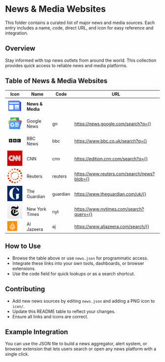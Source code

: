 # News & Media Websites

This folder contains a curated list of major news and media sources. Each entry includes a name, code, direct URL, and icon for easy reference and integration.

## Overview
Stay informed with top news outlets from around the world. This collection provides quick access to reliable news and media platforms.

## Table of News & Media Websites

| Icon | Name           | Code   | URL |
|------|----------------|--------|-----|
| ![News](icon/news.png) | **News & Media** |        |     |
| ![Google News](icon/googlenews.png) | Google News | gn | https://news.google.com/search?q={} |
| ![BBC News](icon/bbc.png) | BBC News | bbc | https://www.bbc.co.uk/search?q={} |
| ![CNN](icon/cnn.png) | CNN | cnn | https://edition.cnn.com/search?q={} |
| ![Reuters](icon/reuters.png) | Reuters | reuters | https://www.reuters.com/search/news?blob={} |
| ![The Guardian](icon/guardian.png) | The Guardian | guardian | https://www.theguardian.com/uk/{} |
| ![New York Times](icon/nyt.png) | New York Times | nyt | https://www.nytimes.com/search?query={} |
| ![Al Jazeera](icon/aljazeera.png) | Al Jazeera | aj | https://www.aljazeera.com/search/{} |

## How to Use
- Browse the table above or use `news.json` for programmatic access.
- Integrate these links into your own tools, dashboards, or browser extensions.
- Use the code field for quick lookups or as a search shortcut.

## Contributing
- Add new news sources by editing `news.json` and adding a PNG icon to `icon/`.
- Update this README table to reflect your changes.
- Ensure all links and icons are correct.

## Example Integration
You can use the JSON file to build a news aggregator, alert system, or browser extension that lets users search or open any news platform with a single click. 